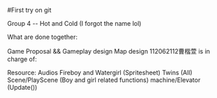 #First try on git

Group 4 -- Hot and Cold (I forgot the name lol)

What are done together:

Game Proposal && Gameplay design
Map design
112062112曹楷萱 is in charge of:

Resource:
Audios
Fireboy and Watergirl (Spritesheet)
Twins (All)
Scene/PlayScene (Boy and girl related functions)
machine/Elevator (Update())